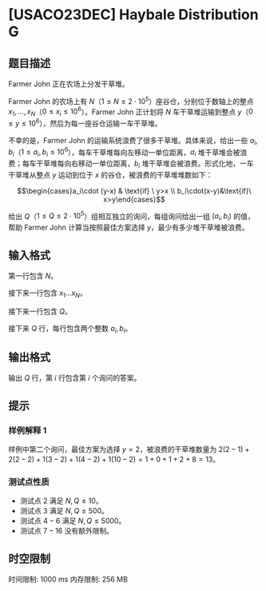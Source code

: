 # [USACO23DEC] Haybale Distribution G

## 题目描述

Farmer John 正在农场上分发干草堆。

Farmer John 的农场上有 $N$（$1 \le N \le 2\cdot 10^5$）座谷仓，分别位于数轴上的整点 $x_1,\ldots,x_N$（$0 \le x_i \le 10^6$）。Farmer John 正计划将 $N$ 车干草堆运输到整点 $y$（$0 \le y \le 10^6$），然后为每一座谷仓运输一车干草堆。

不幸的是，Farmer John 的运输系统浪费了很多干草堆。具体来说，给出一些 $a_i,b_i$（$1 \le a_i,b_i \le 10^6$），每车干草堆每向左移动一单位距离，$a_i$ 堆干草堆会被浪费；每车干草堆每向右移动一单位距离，$b_i$ 堆干草堆会被浪费。形式化地，一车干草堆从整点 $y$ 运动到位于 $x$ 的谷仓，被浪费的干草堆堆数如下：

$$\begin{cases}a_i\cdot (y-x) & \text{if} \ y>x \\ b_i\cdot(x-y)&\text{if}\ x>y\end{cases}$$

给出 $Q$（$1 \le Q \le 2 \cdot 10^5$）组相互独立的询问，每组询问给出一组 $(a_i,b_i)$ 的值，帮助 Farmer John 计算当按照最佳方案选择 $y$，最少有多少堆干草堆被浪费。

## 输入格式

第一行包含 $N$。

接下来一行包含 $x_1\dots x_N$。

接下来一行包含 $Q$。

接下来 $Q$ 行，每行包含两个整数 $a_i,b_i$。

## 输出格式

输出 $Q$ 行，第 $i$ 行包含第 $i$ 个询问的答案。

## 提示

### 样例解释 1

样例中第二个询问，最佳方案为选择 $y=2$，被浪费的干草堆数量为 $2(2-1)+2(2-2)+1(3-2)+1(4-2)+1(10-2)=1+0+1+2+8=13$。

### 测试点性质

- 测试点 $2$ 满足 $N,Q \le 10$。
- 测试点 $3$ 满足 $N,Q \le 500$。
- 测试点 $4-6$ 满足 $N,Q \le 5000$。
- 测试点 $7-16$ 没有额外限制。

## 时空限制

时间限制: 1000 ms
内存限制: 256 MB
